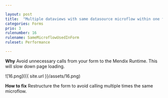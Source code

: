 ```yaml
---

layout: post
title:  "Multiple dataviews with same datasource microflow within one form"
categories: Forms
prio: 3
rulenumber: 16
rulename: SameMicroflowUsedInForm
ruleset: Performance

---
```


**Why**
Avoid unnecessary calls from your form to the Mendix Runtime. This will slow down page loading.

![16.png]({{ site.url }}/assets/16.png)

**How to fix**
Restructure the form to avoid calling multiple times the same microflow.
